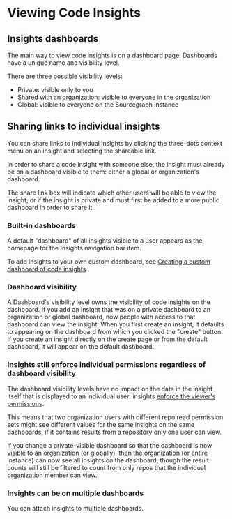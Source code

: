 # Viewing Code Insights

## Insights dashboards

The main way to view code insights is on a dashboard page. Dashboards have a unique name and visibility level.

There are three possible visibility levels:

- Private: visible only to you
- Shared with [an organization](../../../admin/organizations.md): visible to everyone in the organization
- Global: visible to everyone on the Sourcegraph instance

## Sharing links to individual insights

You can share links to individual insights by clicking the three-dots context menu on an insight and selecting the shareable link. 

In order to share a code insight with someone else, the insight must already be on a dashboard visible to them: either a global or organization's dashboard. 

The share link box will indicate which other users will be able to view the insight, or if the insight is private and must first be added to a more public dashboard in order to share it. 

### Built-in dashboards

A default "dashboard" of all insights visible to a user appears as the homepage for the Insights navigation bar item. 

To add insights to your own custom dashboard, see [Creating a custom dashboard of code insights](../how-tos/creating_a_custom_dashboard_of_code_insights.md).

### Dashboard visibility

A Dashboard's visibility level owns the visibility of code insights on the dashboard. If you add an Insight that was on a private dashboard to an organization or global dashboard, now people with access to that dashboard can view the insight. When you first create an insight, it defaults to appearing on the dashboard from which you clicked the "create" button. If you create an insight directly on the create page or from the default dashboard, it will appear on the default dashboard. 

### Insights still enforce individual permissions regardless of dashboard visibility

The dashboard visibility levels have no impact on the data in the insight itself that is displayed to an individual user: insights [enforce the viewer's permissions](administration_and_security_of_code_insights.md#code-insights-enforce-user-permissions).

This means that two organization users with different repo read permission sets might see different values for the same insights on the same dashboards, if it contains results from a repository only one user can view.

If you change a private-visible dashboard so that the dashboard is now visible to an organization (or globally), then the organization (or entire instance) can now see all insights on the dashboard, though the result counts will still be filtered to count from only repos that the individual organization member can view. 

### Insights can be on multiple dashboards

You can attach insights to multiple dashboards.

